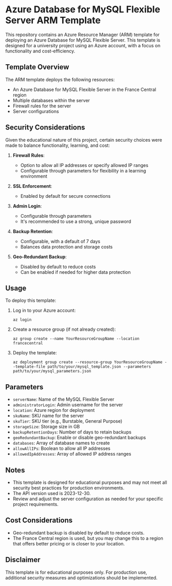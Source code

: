 # Azure Database for MySQL Flexible Server ARM Template

This repository contains an Azure Resource Manager (ARM) template for deploying an Azure Database for MySQL Flexible Server. This template is designed for a university project using an Azure account, with a focus on functionality and cost-efficiency.

## Template Overview

The ARM template deploys the following resources:

-   An Azure Database for MySQL Flexible Server in the France Central region
-   Multiple databases within the server
-   Firewall rules for the server
-   Server configurations

## Security Considerations

Given the educational nature of this project, certain security choices were made to balance functionality, learning, and cost:

1. **Firewall Rules**:

    - Option to allow all IP addresses or specify allowed IP ranges
    - Configurable through parameters for flexibility in a learning environment

2. **SSL Enforcement**:

    - Enabled by default for secure connections

3. **Admin Login**:

    - Configurable through parameters
    - It's recommended to use a strong, unique password

4. **Backup Retention**:

    - Configurable, with a default of 7 days
    - Balances data protection and storage costs

5. **Geo-Redundant Backup**:
    - Disabled by default to reduce costs
    - Can be enabled if needed for higher data protection

## Usage

To deploy this template:

1. Log in to your Azure account:

    ```
    az login
    ```

2. Create a resource group (if not already created):

    ```
    az group create --name YourResourceGroupName --location francecentral
    ```

3. Deploy the template:
    ```
    az deployment group create --resource-group YourResourceGroupName --template-file path/to/your/mysql_template.json --parameters path/to/your/mysql_parameters.json
    ```

## Parameters

-   `serverName`: Name of the MySQL Flexible Server
-   `administratorLogin`: Admin username for the server
-   `location`: Azure region for deployment
-   `skuName`: SKU name for the server
-   `skuTier`: SKU tier (e.g., Burstable, General Purpose)
-   `storageSize`: Storage size in GB
-   `backupRetentionDays`: Number of days to retain backups
-   `geoRedundantBackup`: Enable or disable geo-redundant backups
-   `databases`: Array of database names to create
-   `allowAllIPs`: Boolean to allow all IP addresses
-   `allowedIpAddresses`: Array of allowed IP address ranges

## Notes

-   This template is designed for educational purposes and may not meet all security best practices for production environments.
-   The API version used is 2023-12-30.
-   Review and adjust the server configuration as needed for your specific project requirements.

## Cost Considerations

-   Geo-redundant backup is disabled by default to reduce costs.
-   The France Central region is used, but you may change this to a region that offers better pricing or is closer to your location.

## Disclaimer

This template is for educational purposes only. For production use, additional security measures and optimizations should be implemented.
